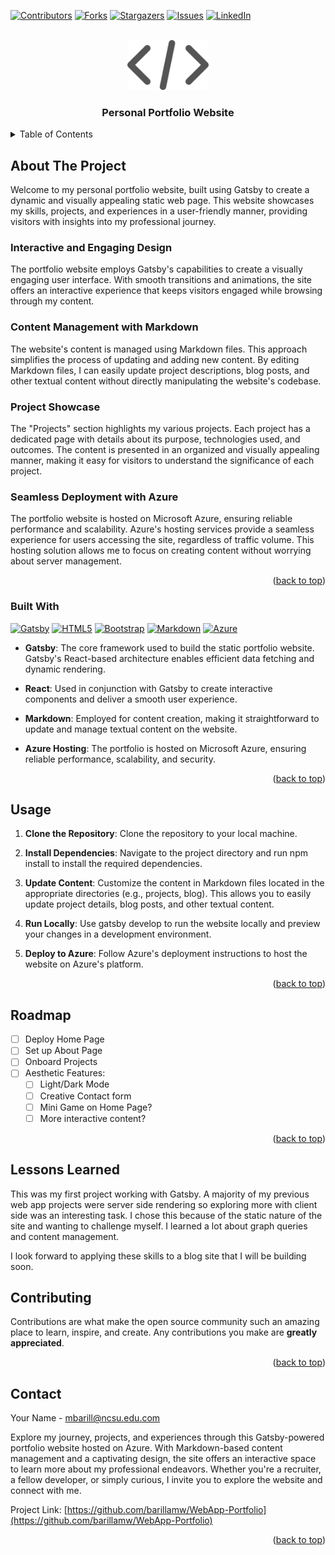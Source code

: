 <!-- Improved compatibility of back to top link: See: https://github.com/othneildrew/Best-README-Template/pull/73 -->
<a name="readme-top"></a>
<!--
*** Thanks for checking out the Best-README-Template. If you have a suggestion
*** that would make this better, please fork the repo and create a pull request
*** or simply open an issue with the tag "enhancement".
*** Don't forget to give the project a star!
*** Thanks again! Now go create something AMAZING! :D
-->



<!-- PROJECT SHIELDS -->
<!--
*** I'm using markdown "reference style" links for readability.
*** Reference links are enclosed in brackets [ ] instead of parentheses ( ).
*** See the bottom of this document for the declaration of the reference variables
*** for contributors-url, forks-url, etc. This is an optional, concise syntax you may use.
*** https://www.markdownguide.org/basic-syntax/#reference-style-links
-->
[![Contributors][contributors-shield]][contributors-url]
[![Forks][forks-shield]][forks-url]
[![Stargazers][stars-shield]][stars-url]
[![Issues][issues-shield]][issues-url]
[![LinkedIn][linkedin-shield]][linkedin-url]



<!-- PROJECT LOGO -->
<br />
<div align="center">
  <a href="https://github.com/barillamw/WebApp-Portfolio">
    <img src="./image.png" alt="Logo" height="80">
  </a>

<h3 align="center">Personal Portfolio Website</h3>

  <p align="center">
    <!-- <br />
    <a href="https://github.com/barillamw/WebApp-Portfolio"><strong>Explore the docs »</strong></a>
    <br />
    <br />
    <a href="https://github.com/barillamw/WebApp-Portfolio">View Demo</a>
    ·
    <a href="https://github.com/barillamw/WebApp-Portfolio/issues">Report Bug</a>
    ·
    <a href="https://github.com/barillamw/WebApp-Portfolio/issues">Request Feature</a> -->
  </p>
</div>



<!-- TABLE OF CONTENTS -->
<details>
  <summary>Table of Contents</summary>
  <ol>
    <li>
      <a href="#about-the-project">About The Project</a>
      <ul>
        <li><a href="#built-with">Built With</a></li>
      </ul>
    </li>
    <li>
      <a href="#getting-started">Getting Started</a>
      <ul>
        <li><a href="#prerequisites">Prerequisites</a></li>
        <li><a href="#installation">Installation</a></li>
      </ul>
    </li>
    <li><a href="#usage">Usage</a></li>
    <li><a href="#roadmap">Roadmap</a></li>
    <li><a href="#contributing">Contributing</a></li>
    <li><a href="#license">License</a></li>
    <li><a href="#contact">Contact</a></li>
    <li><a href="#acknowledgments">Acknowledgments</a></li>
  </ol>
</details>



<!-- ABOUT THE PROJECT -->
## About The Project

<!-- [![Product Name Screen Shot][product-screenshot]](https://example.com)` -->

<p> Welcome to my personal portfolio website, built using Gatsby to create a dynamic and visually appealing static web page. This website showcases my skills, projects, and experiences in a user-friendly manner, providing visitors with insights into my professional journey.</p>

### Interactive and Engaging Design
The portfolio website employs Gatsby's capabilities to create a visually engaging user interface. With smooth transitions and animations, the site offers an interactive experience that keeps visitors engaged while browsing through my content.

### Content Management with Markdown
The website's content is managed using Markdown files. This approach simplifies the process of updating and adding new content. By editing Markdown files, I can easily update project descriptions, blog posts, and other textual content without directly manipulating the website's codebase.

### Project Showcase
The "Projects" section highlights my various projects. Each project has a dedicated page with details about its purpose, technologies used, and outcomes. The content is presented in an organized and visually appealing manner, making it easy for visitors to understand the significance of each project.

### Seamless Deployment with Azure
The portfolio website is hosted on Microsoft Azure, ensuring reliable performance and scalability. Azure's hosting services provide a seamless experience for users accessing the site, regardless of traffic volume. This hosting solution allows me to focus on creating content without worrying about server management.

<p align="right">(<a href="#readme-top">back to top</a>)</p>



### Built With
[![Gatsby][Gatsby]][Gatsby-url]
[![HTML5][HTML5]][HTML5-url]
[![Bootstrap][Bootstrap]][Bootstrap-url]
[![Markdown][Markdown]][Markdown-url]
[![Azure][Azure]][Azure-url]

* **Gatsby**: The core framework used to build the static portfolio website. Gatsby's React-based architecture enables efficient data fetching and dynamic rendering.

* **React**: Used in conjunction with Gatsby to create interactive components and deliver a smooth user experience.

* **Markdown**: Employed for content creation, making it straightforward to update and manage textual content on the website.

* **Azure Hosting**: The portfolio is hosted on Microsoft Azure, ensuring reliable performance, scalability, and security.


<p align="right">(<a href="#readme-top">back to top</a>)</p>


<!-- USAGE EXAMPLES -->
## Usage

1. **Clone the Repository**: Clone the repository to your local machine.

2. **Install Dependencies**: Navigate to the project directory and run npm install to install the required dependencies.

3. **Update Content**: Customize the content in Markdown files located in the appropriate directories (e.g., projects, blog). This allows you to easily update project details, blog posts, and other textual content.

4. **Run Locally**: Use gatsby develop to run the website locally and preview your changes in a development environment.

5. **Deploy to Azure**: Follow Azure's deployment instructions to host the website on Azure's platform.

<p align="right">(<a href="#readme-top">back to top</a>)</p>



<!-- ROADMAP -->
## Roadmap

- [ ] Deploy Home Page
- [ ] Set up About Page
- [ ] Onboard Projects
- [ ] Aesthetic Features:
  - [ ] Light/Dark Mode
  - [ ] Creative Contact form
  - [ ] Mini Game on Home Page?
  - [ ] More interactive content?

<p align="right">(<a href="#readme-top">back to top</a>)</p>

<!-- LESSONS -->
## Lessons Learned
This was my first project working with Gatsby. A majority of my previous web app projects were server side rendering so exploring more with client side was an interesting task. I chose this because of the static nature of the site and wanting to challenge myself. I learned a lot about graph queries and content management. 

I look forward to applying these skills to a blog site that I will be building soon. 

<!-- CONTRIBUTING -->
## Contributing

Contributions are what make the open source community such an amazing place to learn, inspire, and create. Any contributions you make are **greatly appreciated**.

<p align="right">(<a href="#readme-top">back to top</a>)</p>

<!-- CONTACT -->
## Contact

Your Name - mbarill@ncsu.edu.com

Explore my journey, projects, and experiences through this Gatsby-powered portfolio website hosted on Azure. With Markdown-based content management and a captivating design, the site offers an interactive space to learn more about my professional endeavors. Whether you're a recruiter, a fellow developer, or simply curious, I invite you to explore the website and connect with me.

Project Link: [https://github.com/barillamw/WebApp-Portfolio](https://github.com/barillamw/WebApp-Portfolio)

<p align="right">(<a href="#readme-top">back to top</a>)</p>



<!-- MARKDOWN LINKS & IMAGES -->
<!-- https://www.markdownguide.org/basic-syntax/#reference-style-links -->
[contributors-shield]: https://img.shields.io/github/contributors/barillamw/WebApp-Portfolio.svg?style=for-the-badge
[contributors-url]: https://github.com/barillamw/WebApp-Portfolio/graphs/contributors
[forks-shield]: https://img.shields.io/github/forks/barillamw/WebApp-Portfolio.svg?style=for-the-badge
[forks-url]: https://github.com/barillamw/WebApp-Portfolio/network/members
[stars-shield]: https://img.shields.io/github/stars/barillamw/WebApp-Portfolio.svg?style=for-the-badge
[stars-url]: https://github.com/barillamw/WebApp-Portfolio/stargazers
[issues-shield]: https://img.shields.io/github/issues/barillamw/WebApp-Portfolio.svg?style=for-the-badge
[issues-url]: https://github.com/barillamw/WebApp-Portfolio/issues
[license-shield]: https://img.shields.io/github/license/barillamw/WebApp-Portfolio.svg?style=for-the-badge
[license-url]: https://github.com/barillamw/WebApp-Portfolio/blob/master/LICENSE.txt
[linkedin-shield]: https://img.shields.io/badge/-LinkedIn-black.svg?style=for-the-badge&logo=linkedin&colorB=555
[linkedin-url]: https://linkedin.com/in/michael-barilla
[product-screenshot]: images/screenshot.png
[Next.js]: https://img.shields.io/badge/next.js-000000?style=for-the-badge&logo=nextdotjs&logoColor=white
[Next-url]: https://nextjs.org/
[React.js]: https://img.shields.io/badge/React-20232A?style=for-the-badge&logo=react&logoColor=61DAFB
[React-url]: https://reactjs.org/
[Vue.js]: https://img.shields.io/badge/Vue.js-35495E?style=for-the-badge&logo=vuedotjs&logoColor=4FC08D
[Vue-url]: https://vuejs.org/
[Angular.io]: https://img.shields.io/badge/Angular-DD0031?style=for-the-badge&logo=angular&logoColor=white
[Angular-url]: https://angular.io/
[Svelte.dev]: https://img.shields.io/badge/Svelte-4A4A55?style=for-the-badge&logo=svelte&logoColor=FF3E00
[Svelte-url]: https://svelte.dev/
[Laravel.com]: https://img.shields.io/badge/Laravel-FF2D20?style=for-the-badge&logo=laravel&logoColor=white
[Laravel-url]: https://laravel.com
[Bootstrap.com]: https://img.shields.io/badge/Bootstrap-563D7C?style=for-the-badge&logo=bootstrap&logoColor=white
[Bootstrap-url]: https://getbootstrap.com
[JQuery.com]: https://img.shields.io/badge/jQuery-0769AD?style=for-the-badge&logo=jquery&logoColor=white
[JQuery-url]: https://jquery.com 
[C]: https://img.shields.io/badge/c-%2300599C.svg?style=for-the-badge&logo=c&logoColor=white
[C-url]: https://www.open-std.org/jtc1/sc22/wg14/
[Arduino]: https://img.shields.io/badge/-Arduino-00979D?style=for-the-badge&logo=Arduino&logoColor=white
[Arduino-url]: https://www.arduino.cc/
[RapsberryPi]: https://img.shields.io/badge/-RaspberryPi-C51A4A?style=for-the-badge&logo=Raspberry-Pi
[RaspberryPi-url]: https://www.raspberrypi.com/
[CPP]: https://img.shields.io/badge/c++-%2300599C.svg?style=for-the-badge&logo=c%2B%2B&logoColor=white
[CPP-url]: https://isocpp.org/
[Gatsby]:https://img.shields.io/badge/Gatsby-%23663399.svg?style=for-the-badge&logo=gatsby&logoColor=white
[Gatsby-url]: https://www.gatsbyjs.com/
[Azure]: https://img.shields.io/badge/azure-%230072C6.svg?style=for-the-badge&logo=microsoftazure&logoColor=white
[Azure-url]: https://azure.microsoft.com/en-us/
[HTML5]: https://img.shields.io/badge/html5-%23E34F26.svg?style=for-the-badge&logo=html5&logoColor=white
[HTML5-url]:https://html.spec.whatwg.org/multipage/
[Bootstrap]: https://img.shields.io/badge/bootstrap-%238511FA.svg?style=for-the-badge&logo=bootstrap&logoColor=white
[Bootstrap-url]: https://getbootstrap.com/
[Markdown]: https://img.shields.io/badge/markdown-%23000000.svg?style=for-the-badge&logo=markdown&logoColor=white
[Markdown-url]: https://daringfireball.net/projects/markdown/
